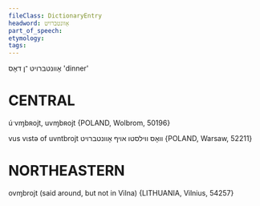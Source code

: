 ```yaml
---
fileClass: DictionaryEntry
headword: אָוונטברויט
part_of_speech: 
etymology: 
tags: 
---
```

אָוונטברויט
־ן
דאָס
'dinner'

CENTRAL
========

úˑvɱbʀojt, uvɱbʀojt {POLAND, Wolbrom, 50196}

vus vɩstə of uvntbrojt וואָס ווילסטו אויף אָוונטברויט {POLAND, Warsaw, 52211}

NORTHEASTERN
==============

ovɱbrojt (said around, but not in Vilna) {LITHUANIA, Vilnius, 54257}